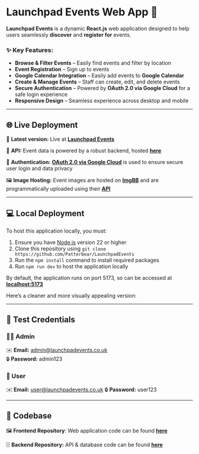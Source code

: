 # Launchpad Events Web App 🚀

**Launchpad Events** is a dynamic **React.js** web application designed to help users seamlessly **discover** and **register for** events.

### ✨ Key Features:

- **Browse & Filter Events** – Easily find events and filter by location
- **Event Registration** – Sign up to events
- **Google Calendar Integration** – Easily add events to **Google Calendar**
- **Create & Manage Events** – Staff can create, edit, and delete events
- **Secure Authentication** – Powered by **OAuth 2.0 via Google Cloud** for a safe login experience
- **Responsive Design** – Seamless experience across desktop and mobile

---

## 🌐 Live Deployment

🛜 **Latest version:** Live at **[Launchpad Events](https://launchpad-events.netlify.app)**

📡 **API:** Event data is powered by a robust backend, hosted **[here](https://launchpad-events-platform.onrender.com/api/events)**

🔐 **Authentication:** [**OAuth 2.0 via Google Cloud**](https://developers.google.com/identity/protocols/oauth2) is used to ensure secure user login and data privacy

🖼️ **Image Hosting:** Event images are hosted on [**ImgBB**](https://imgbb.com/) and are programmatically uploaded using their [**API**](https://api.imgbb.com/)

---

## 💻 Local Deployment

To host this application locally, you must:

1. Ensure you have [Node.js](https://nodejs.org/en/download) version 22 or higher
2. Clone this repository using `git clone https://github.com/Patterbear/LaunchpadEvents`
3. Run the `npm install` command to install required packages
4. Run `npm run dev` to host the application locally

By default, the application runs on port 5173, so can be accessed at [**localhost:5173**](http://localhost:5173)

Here’s a cleaner and more visually appealing version:

---

## 🔑 Test Credentials

### 👨‍💼 Admin

✉️ **Email:** admin@launchpadevents.co.uk  
🔒 **Password:** admin123

### 👤 User

✉️ **Email:** user@launchpadevents.co.uk
🔒 **Password:** user123

---

## 💾 Codebase

🖼️ **Frontend Repository**: Web application code can be found **[here](https://github.com/Patterbear/LaunchpadEvents)**

🗄️ **Backend Repository:** API & database code can be found **[here](https://github.com/Patterbear/LaunchpadEvents-API)**
